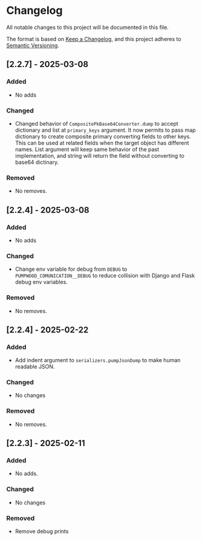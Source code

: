 # Changelog

All notable changes to this project will be documented in this file.

The format is based on [Keep a Changelog](https://keepachangelog.com/en/1.1.0/),
and this project adheres to [Semantic Versioning](https://semver.org/spec/v2.0.0.html).

## [2.2.7] - 2025-03-08

### Added
- No adds

### Changed
- Changed behavior of `CompositePkBase64Converter.dump` to accept
  dictionary and list at `primary_keys` argument. It now permits to
  pass map dictionary to create composite primary converting fields
  to other keys. This can be used at related fields when the target
  object has different names. List argument will keep same behavior
  of the past implementation, and string will return the field without
  converting to base64 dictinary.

### Removed
- No removes.

## [2.2.4] - 2025-03-08

### Added
- No adds

### Changed
- Change env variable for debug from `DEBUG` to `PUMPWOOD_COMUNICATION__DEBUG`
to reduce collision with Django and Flask debug env variables.

### Removed
- No removes.

## [2.2.4] - 2025-02-22

### Added
- Add indent argument to `serializers.pumpJsonDump` to make human readable
  JSON.

### Changed
- No changes

### Removed
- No removes.


## [2.2.3] - 2025-02-11

### Added

- No adds.

### Changed

- No changes

### Removed

- Remove debug prints

